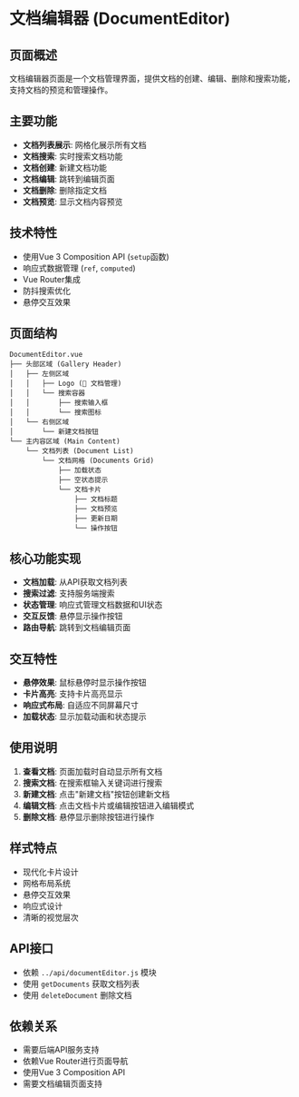 # 文档编辑器 (DocumentEditor)

## 页面概述
文档编辑器页面是一个文档管理界面，提供文档的创建、编辑、删除和搜索功能，支持文档的预览和管理操作。

## 主要功能
- **文档列表展示**: 网格化展示所有文档
- **文档搜索**: 实时搜索文档功能
- **文档创建**: 新建文档功能
- **文档编辑**: 跳转到编辑页面
- **文档删除**: 删除指定文档
- **文档预览**: 显示文档内容预览

## 技术特性
- 使用Vue 3 Composition API (`setup`函数)
- 响应式数据管理 (`ref`, `computed`)
- Vue Router集成
- 防抖搜索优化
- 悬停交互效果

## 页面结构
```
DocumentEditor.vue
├── 头部区域 (Gallery Header)
│   ├── 左侧区域
│   │   ├── Logo (📝 文档管理)
│   │   └── 搜索容器
│   │       ├── 搜索输入框
│   │       └── 搜索图标
│   └── 右侧区域
│       └── 新建文档按钮
└── 主内容区域 (Main Content)
    └── 文档列表 (Document List)
        └── 文档网格 (Documents Grid)
            ├── 加载状态
            ├── 空状态提示
            └── 文档卡片
                ├── 文档标题
                ├── 文档预览
                ├── 更新日期
                └── 操作按钮
```

## 核心功能实现
- **文档加载**: 从API获取文档列表
- **搜索过滤**: 支持服务端搜索
- **状态管理**: 响应式管理文档数据和UI状态
- **交互反馈**: 悬停显示操作按钮
- **路由导航**: 跳转到文档编辑页面

## 交互特性
- **悬停效果**: 鼠标悬停时显示操作按钮
- **卡片高亮**: 支持卡片高亮显示
- **响应式布局**: 自适应不同屏幕尺寸
- **加载状态**: 显示加载动画和状态提示

## 使用说明
1. **查看文档**: 页面加载时自动显示所有文档
2. **搜索文档**: 在搜索框输入关键词进行搜索
3. **新建文档**: 点击"新建文档"按钮创建新文档
4. **编辑文档**: 点击文档卡片或编辑按钮进入编辑模式
5. **删除文档**: 悬停显示删除按钮进行操作

## 样式特点
- 现代化卡片设计
- 网格布局系统
- 悬停交互效果
- 响应式设计
- 清晰的视觉层次

## API接口
- 依赖 `../api/documentEditor.js` 模块
- 使用 `getDocuments` 获取文档列表
- 使用 `deleteDocument` 删除文档

## 依赖关系
- 需要后端API服务支持
- 依赖Vue Router进行页面导航
- 使用Vue 3 Composition API
- 需要文档编辑页面支持
